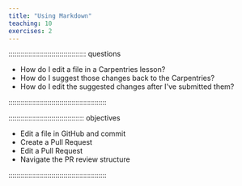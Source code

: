 ```yaml
---
title: "Using Markdown"
teaching: 10
exercises: 2
---
```


:::::::::::::::::::::::::::::::::::::: questions 

- How do I edit a file in a Carpentries lesson?
- How do I suggest those changes back to the Carpentries?
- How do I edit the suggested changes after I've submitted them?

::::::::::::::::::::::::::::::::::::::::::::::::

::::::::::::::::::::::::::::::::::::: objectives

- Edit a file in GitHub and commit
- Create a Pull Request
- Edit a Pull Request
- Navigate the PR review structure

::::::::::::::::::::::::::::::::::::::::::::::::

<!--- Outline
7. Instructor shows making the edit to fix, committing, and making a PR
8. Once PR is placed, we discover something that needs to be edited.
9. Instructor edits branch with PR and shows that commit goes into the PR
10. Briefly review structure for PRs and merge to see change in rendered webpage
11. Exercise 2: Claim one of the issues in the test repo and fix it with a PR
--> 
